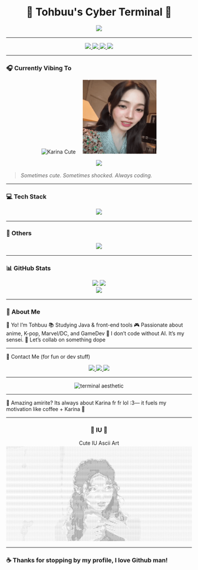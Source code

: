 <h1 align="center">🌸 Tohbuu's Cyber Terminal 🌸</h1>

<p align="center">
  <img src="https://readme-typing-svg.demolab.com?font=Fira+Code&weight=500&size=22&pause=1000&color=FFB3E6&center=true&vCenter=true&width=500&lines=AI-assisted+Code+Surfer;Karina+Enjoyer.;Learning+Java+%7C+Dreaming+in+Pixels;GameDev+Collab%3F+Let's+Build." />
</p>

---

<p align="center">
  <a href="https://github.com/Tohbuu">
    <img src="https://img.shields.io/github/followers/Tohbuu?label=Followers&style=social" />
  </a>
  <a href="https://github.com/Tohbuu?tab=repositories">
    <img src="https://img.shields.io/badge/%F0%9F%8C%9F%20Star%20My%20Repos-Tohbuu-ff9ecb" />
  </a>
  <a href="https://github.com/Tohbuu">
    <img src="https://komarev.com/ghpvc/?username=Tohbuu&label=Profile+Views&color=ff9ecb&style=flat" />
  </a>
  <a href="https://github.com/Tohbuu">
    <img src="https://img.shields.io/github/last-commit/Tohbuu/Tohbuu?color=ff69b4" />
  </a>
</p>

---

### 🎧 Currently Vibing To

<p align="center">
  <img src="./images/karina-aespa.gif" width="200" height="200" alt="Karina Cute"/>
  &nbsp;&nbsp;&nbsp;
  <img src="./images/aespa-karina-monjjunirawr.gif" width="200" height="200" alt="Karina Shocked"/>
</p>

<p align="center">
  <img src="https://readme-typing-svg.demolab.com?font=Fira+Code&weight=500&size=20&pause=1000&color=FF77C5&center=true&vCenter=true&width=500&lines=Indie+J-Pop+%7C+Lo-fi+Beats+%7C+K-pop+Feels" />
</p>

> *Sometimes cute. Sometimes shocked. Always coding.*

---

### 💻 Tech Stack

<p align="center">
  <img src="https://skillicons.dev/icons?i=java,html,css,js,python,php,github,linux,bash,vscode" />
</p>


---


### 🔢 Others
<p align = "center">
  <img src ="https://skillicons.dev/icons?i=arch,arduino,blender,bootstrap,debian,discord,docker,express,git,github,godot,java,ai" />
</p>


---
### 📊 GitHub Stats

<div align="center">
  <img src="https://github-readme-stats.vercel.app/api?username=Tohbuu&show_icons=true&theme=tokyonight&icon_color=ff9ecb&title_color=ff9ecb" height="165"/>
  <img src="https://streak-stats.demolab.com?user=Tohbuu&theme=tokyonight&hide_border=false&ring=ff9ecb&fire=ff9ecb&currStreakLabel=ff9ecb" height="165"/>
</div>
<div align="center">
  <img src="https://github-readme-stats.vercel.app/api/top-langs/?username=Tohbuu&layout=compact&theme=tokyonight&title_color=ff9ecb" height="130"/>
</div>

---

### 💬 About Me

👋 Yo! I’m Tohbuu
📚 Studying Java & front-end tools
🎮 Passionate about anime, K-pop, Marvel/DC, and GameDev
🤖 I don’t code without AI. It’s my sensei.
💞 Let’s collab on something dope


---

💌 Contact Me (for fun or dev stuff)
<p align="center"> <a href="mailto:youremail@example.com"> <img src="https://skillicons.dev/icons?i=gmail" height="30" /> </a> <a href="https://github.com/Tohbuu"> <img src="https://skillicons.dev/icons?i=github" height="30" /> </a> <a href="https://linkedin.com/in/yourprofile"> <img src="https://skillicons.dev/icons?i=linkedin" height="30" /> </a> </p>

---

<p align="center"> <img src="./images/matrix-green.gif" width="500" alt="terminal aesthetic"/> </p>

---

🌟 Amazing amirite?
Its always about Karina fr fr lol :3—
it fuels my motivation like coffee + Karina 💖

---

### <p align="center">🩷 IU 🩷</p>
<p align ="Center">Cute IU Ascii Art <img src="./ascii-art.png"/></a>
</p>

---

### ☕ Thanks for stopping by my profile, I love Github man! 


